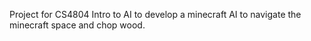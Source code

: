Project for CS4804 Intro to AI to develop a minecraft AI to navigate the minecraft space and chop wood.
